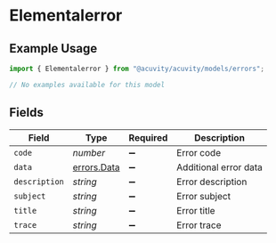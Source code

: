 # Elementalerror

## Example Usage

```typescript
import { Elementalerror } from "@acuvity/acuvity/models/errors";

// No examples available for this model
```

## Fields

| Field                                      | Type                                       | Required                                   | Description                                |
| ------------------------------------------ | ------------------------------------------ | ------------------------------------------ | ------------------------------------------ |
| `code`                                     | *number*                                   | :heavy_minus_sign:                         | Error code                                 |
| `data`                                     | [errors.Data](../../models/errors/data.md) | :heavy_minus_sign:                         | Additional error data                      |
| `description`                              | *string*                                   | :heavy_minus_sign:                         | Error description                          |
| `subject`                                  | *string*                                   | :heavy_minus_sign:                         | Error subject                              |
| `title`                                    | *string*                                   | :heavy_minus_sign:                         | Error title                                |
| `trace`                                    | *string*                                   | :heavy_minus_sign:                         | Error trace                                |